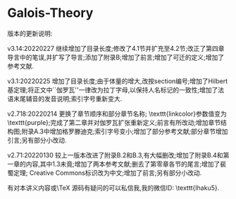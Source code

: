 # Galois-Theory

版本的更新说明:

v3.14:20220227 继续增加了目录长度;修改了4.1节并扩充至4.2节;改正了第四章导言中的笔误,并扩写了导言;添加了附录B;增加了前言;增加了可迁的定义;增加了参考文献.

v3.1:20220225 增加了目录长度;由于体量的增大,改按section编号;增加了Hilbert基定理;将正文中``伽罗瓦''一律改为拉丁字母,以保持人名标记的一致性;增加了法语末尾辅音的发音说明;索引字号重新变大.

v2.718:20220214 更换了章节顺序和部分章节名称; \texttt{linkcolor}参数值变为\texttt{purple};完成了第二章并对伽罗瓦扩张重新定义;前言有所改动;增加章节结构图;附录A.3中增加格罗滕迪克;索引字号变小;增加了部分参考文献;部分章节增加引言;另有部分小改动.

v2.71:20220130 较上一版本改进了附录B.2和B.3,有大幅删改;增加了附录B.4和第一章的内容,其中1.3未竟;增加了两本参考文献;删去了第零章各节的尾言;增加了裴蜀定理; Creative Commons标识改为中文;增加了前言;另有部分小改动.

有对本讲义内容或\TeX 源码有疑问的可以私信我,我的微信ID: \texttt{Ihaku5}.
